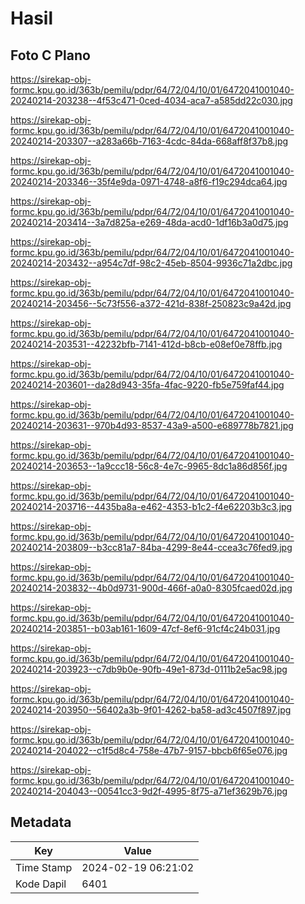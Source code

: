 # Hasil

## Foto C Plano

https://sirekap-obj-formc.kpu.go.id/363b/pemilu/pdpr/64/72/04/10/01/6472041001040-20240214-203238--4f53c471-0ced-4034-aca7-a585dd22c030.jpg

https://sirekap-obj-formc.kpu.go.id/363b/pemilu/pdpr/64/72/04/10/01/6472041001040-20240214-203307--a283a66b-7163-4cdc-84da-668aff8f37b8.jpg

https://sirekap-obj-formc.kpu.go.id/363b/pemilu/pdpr/64/72/04/10/01/6472041001040-20240214-203346--35f4e9da-0971-4748-a8f6-f19c294dca64.jpg

https://sirekap-obj-formc.kpu.go.id/363b/pemilu/pdpr/64/72/04/10/01/6472041001040-20240214-203414--3a7d825a-e269-48da-acd0-1df16b3a0d75.jpg

https://sirekap-obj-formc.kpu.go.id/363b/pemilu/pdpr/64/72/04/10/01/6472041001040-20240214-203432--a954c7df-98c2-45eb-8504-9936c71a2dbc.jpg

https://sirekap-obj-formc.kpu.go.id/363b/pemilu/pdpr/64/72/04/10/01/6472041001040-20240214-203456--5c73f556-a372-421d-838f-250823c9a42d.jpg

https://sirekap-obj-formc.kpu.go.id/363b/pemilu/pdpr/64/72/04/10/01/6472041001040-20240214-203531--42232bfb-7141-412d-b8cb-e08ef0e78ffb.jpg

https://sirekap-obj-formc.kpu.go.id/363b/pemilu/pdpr/64/72/04/10/01/6472041001040-20240214-203601--da28d943-35fa-4fac-9220-fb5e759faf44.jpg

https://sirekap-obj-formc.kpu.go.id/363b/pemilu/pdpr/64/72/04/10/01/6472041001040-20240214-203631--970b4d93-8537-43a9-a500-e689778b7821.jpg

https://sirekap-obj-formc.kpu.go.id/363b/pemilu/pdpr/64/72/04/10/01/6472041001040-20240214-203653--1a9ccc18-56c8-4e7c-9965-8dc1a86d856f.jpg

https://sirekap-obj-formc.kpu.go.id/363b/pemilu/pdpr/64/72/04/10/01/6472041001040-20240214-203716--4435ba8a-e462-4353-b1c2-f4e62203b3c3.jpg

https://sirekap-obj-formc.kpu.go.id/363b/pemilu/pdpr/64/72/04/10/01/6472041001040-20240214-203809--b3cc81a7-84ba-4299-8e44-ccea3c76fed9.jpg

https://sirekap-obj-formc.kpu.go.id/363b/pemilu/pdpr/64/72/04/10/01/6472041001040-20240214-203832--4b0d9731-900d-466f-a0a0-8305fcaed02d.jpg

https://sirekap-obj-formc.kpu.go.id/363b/pemilu/pdpr/64/72/04/10/01/6472041001040-20240214-203851--b03ab161-1609-47cf-8ef6-91cf4c24b031.jpg

https://sirekap-obj-formc.kpu.go.id/363b/pemilu/pdpr/64/72/04/10/01/6472041001040-20240214-203923--c7db9b0e-90fb-49e1-873d-0111b2e5ac98.jpg

https://sirekap-obj-formc.kpu.go.id/363b/pemilu/pdpr/64/72/04/10/01/6472041001040-20240214-203950--56402a3b-9f01-4262-ba58-ad3c4507f897.jpg

https://sirekap-obj-formc.kpu.go.id/363b/pemilu/pdpr/64/72/04/10/01/6472041001040-20240214-204022--c1f5d8c4-758e-47b7-9157-bbcb6f65e076.jpg

https://sirekap-obj-formc.kpu.go.id/363b/pemilu/pdpr/64/72/04/10/01/6472041001040-20240214-204043--00541cc3-9d2f-4995-8f75-a71ef3629b76.jpg


## Metadata

| Key        | Value               |
| ---------- | ------------------- |
| Time Stamp | 2024-02-19 06:21:02 |
| Kode Dapil | 6401                |



